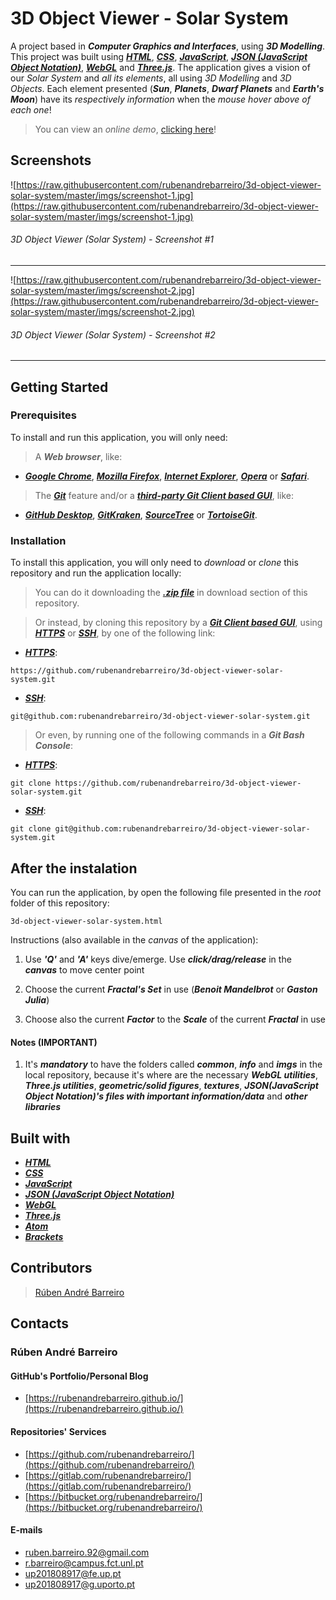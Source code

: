 # 3D Object Viewer - Solar System

A project based in **_Computer Graphics and Interfaces_**, using **_3D Modelling_**. This project was built using [**_HTML_**](https://www.w3schools.com/html/), [**_CSS_**](https://www.w3schools.com/css/), [**_JavaScript_**](https://www.w3schools.com/js/), [**_JSON (JavaScript Object Notation)_**](https://www.json.org/), [**_WebGL_**](https://get.webgl.org/) and [**_Three.js_**](https://threejs.org/). The application gives a vision of our _Solar System_ and _all its elements_, all using _3D Modelling_ and _3D Objects_. Each element presented (**_Sun_**, **_Planets_**, **_Dwarf Planets_** and **_Earth's Moon_**) have its _respectively information_ when the _mouse hover above of each one_!

> You can view an _online demo_, [clicking here](https://rubenandrebarreiro.github.io/projects/threejs/3d-object-viewer-solar-system/3d-object-viewer-solar-system.html)!


## Screenshots

![https://raw.githubusercontent.com/rubenandrebarreiro/3d-object-viewer-solar-system/master/imgs/screenshot-1.jpg](https://raw.githubusercontent.com/rubenandrebarreiro/3d-object-viewer-solar-system/master/imgs/screenshot-1.jpg)
######  3D Object Viewer (Solar System) - Screenshot #1

***

![https://raw.githubusercontent.com/rubenandrebarreiro/3d-object-viewer-solar-system/master/imgs/screenshot-2.jpg](https://raw.githubusercontent.com/rubenandrebarreiro/3d-object-viewer-solar-system/master/imgs/screenshot-2.jpg)
######  3D Object Viewer (Solar System) - Screenshot #2

***


## Getting Started

### Prerequisites
To install and run this application, you will only need:
> A **_Web browser_**, like:
* [**_Google Chrome_**](https://www.google.com/chrome/), [**_Mozilla Firefox_**](https://www.mozilla.org/), [**_Internet Explorer_**](https://www.microsoft.com/download/internet-explorer.aspx), [**_Opera_**](https://www.opera.com/) or [**_Safari_**](https://www.apple.com/safari/).
> The [**_Git_**](https://git-scm.com/) feature and/or a [**_third-party Git Client based GUI_**](https://git-scm.com/downloads/guis/), like:
* [**_GitHub Desktop_**](https://desktop.github.com/), [**_GitKraken_**](https://www.gitkraken.com/), [**_SourceTree_**](https://www.sourcetreeapp.com/) or [**_TortoiseGit_**](https://tortoisegit.org/).

### Installation
To install this application, you will only need to _download_ or _clone_ this repository and run the application locally:

> You can do it downloading the [**_.zip file_**](https://github.com/rubenandrebarreiro/3d-object-viewer-solar-system/archive/master.zip) in download section of this repository.

> Or instead, by cloning this repository by a [**_Git Client based GUI_**](https://git-scm.com/downloads/guis), using [**_HTTPS_**](https://en.wikipedia.org/wiki/HTTPS) or [**_SSH_**](https://en.wikipedia.org/wiki/SSH_File_Transfer_Protocol), by one of the following link:
* [**_HTTPS_**](https://en.wikipedia.org/wiki/HTTPS):
```
https://github.com/rubenandrebarreiro/3d-object-viewer-solar-system.git
```
* [**_SSH_**](https://en.wikipedia.org/wiki/SSH_File_Transfer_Protocol):
```
git@github.com:rubenandrebarreiro/3d-object-viewer-solar-system.git
```

> Or even, by running one of the following commands in a **_Git Bash Console_**:
* [**_HTTPS_**](https://en.wikipedia.org/wiki/HTTPS):
```
git clone https://github.com/rubenandrebarreiro/3d-object-viewer-solar-system.git
```
* [**_SSH_**](https://en.wikipedia.org/wiki/SSH_File_Transfer_Protocol):
```
git clone git@github.com:rubenandrebarreiro/3d-object-viewer-solar-system.git
```

## After the instalation
You can run the application, by open the following file presented in the _root_ folder of this repository:
```
3d-object-viewer-solar-system.html
```

Instructions (also available in the _canvas_ of the application):

1) Use **_'Q'_** and **_'A'_** keys dive/emerge. Use **_click/drag/release_** in the **_canvas_** to move center point

2) Choose the current **_Fractal's Set_** in use (**_Benoit Mandelbrot_** or **_Gaston Julia_**)

3) Choose also the current **_Factor_** to the **_Scale_** of the current **_Fractal_** in use

#### Notes (IMPORTANT)
1) It's **_mandatory_** to have the folders called **_common_**, **_info_** and **_imgs_** in the local repository, because it's where are the necessary **_WebGL utilities_**, **_Three.js utilities_**, **_geometric/solid figures_**, **_textures_**, **_JSON(JavaScript Object Notation)'s files with important information/data_** and **_other libraries_**

## Built with
* [**_HTML_**](https://www.w3schools.com/html/)
* [**_CSS_**](https://www.w3schools.com/css/)
* [**_JavaScript_**](https://www.w3schools.com/js/)
* [**_JSON (JavaScript Object Notation)_**](https://www.json.org/)
* [**_WebGL_**](https://get.webgl.org/)
* [**_Three.js_**](https://threejs.org/)
* [**_Atom_**](https://atom.io/)
* [**_Brackets_**](http://brackets.io/)

## Contributors
> [Rúben André Barreiro](https://github.com/rubenandrebarreiro/)

## Contacts
### Rúben André Barreiro
#### GitHub's Portfolio/Personal Blog
* [https://rubenandrebarreiro.github.io/](https://rubenandrebarreiro.github.io/)

#### Repositories' Services
* [https://github.com/rubenandrebarreiro/](https://github.com/rubenandrebarreiro/)
* [https://gitlab.com/rubenandrebarreiro/](https://gitlab.com/rubenandrebarreiro/)
* [https://bitbucket.org/rubenandrebarreiro/](https://bitbucket.org/rubenandrebarreiro/)

#### E-mails
* [ruben.barreiro.92@gmail.com](mailto:ruben.barreiro.92@gmail.com)
* [r.barreiro@campus.fct.unl.pt](mailto:r.barreiro@campus.fct.unl.pt)
* [up201808917@fe.up.pt](mailto:up201808917@fe.up.pt)
* [up201808917@g.uporto.pt](mailto:up201808917@g.uporto.pt)
